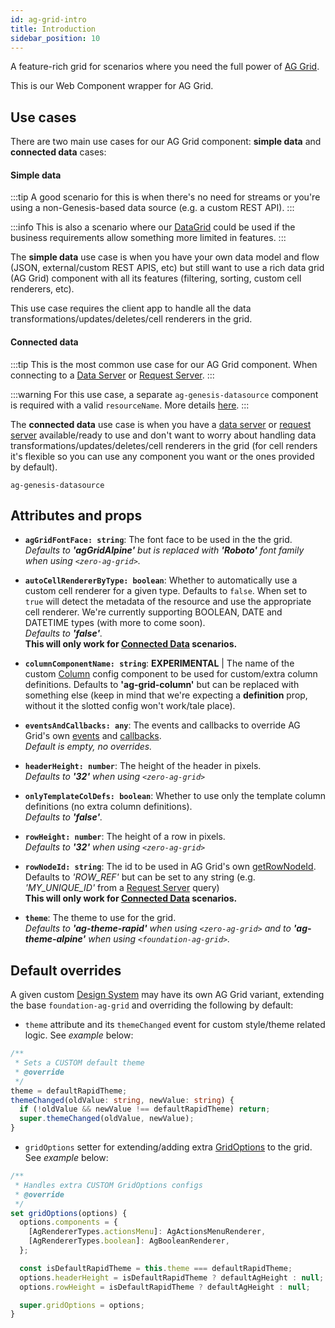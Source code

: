 ```yaml
---
id: ag-grid-intro
title: Introduction
sidebar_position: 10
---
```


A feature-rich grid for scenarios where you need the full power of [AG Grid](https://www.ag-grid.com/).

This is our Web Component wrapper for AG Grid.

## Use cases

There are two main use cases for our AG Grid component: **simple data** and **connected data** cases:

#### Simple data

:::tip 
A good scenario for this is when there's no need for streams or you're using a non-Genesis-based data source (e.g. a custom REST API).
:::

:::info
This is also a scenario where our [DataGrid](/web-ui-reference/components/grids/data-grid) could be used if the business requirements allow something more limited in features. 
:::

The **simple data** use case is when you have your own data model and flow (JSON, external/custom REST APIS, etc) but still want to use a rich data grid (AG Grid) component with all  its features (filtering, sorting, custom cell renderers, etc). 

This use case requires the client app to handle all the data transformations/updates/deletes/cell renderers in the grid.

#### Connected data

:::tip 
This is the most common use case for our AG Grid component. When connecting to a [Data Server](/platform-reference/configure-key-modules/data-servers/configure/) or [Request Server](/platform-reference/configure-key-modules/request-servers/configure/). 
:::

:::warning
For this use case, a separate `ag-genesis-datasource` component is required with a valid `resourceName`. More details [here](/web-ui-reference/components/grids/ag-grid/ag-genesis-datasource/).
:::

The **connected data** use case is when you have a [data server](/platform-reference/configure-key-modules/data-servers/configure) or [request server](/platform-reference/configure-key-modules/request-servers/configure) available/ready to use and don't want to worry about handling data transformations/updates/deletes/cell renderers in the grid (for cell renders it's flexible so you can use any component you want or the ones provided by default).

`ag-genesis-datasource`

## Attributes and props

- **`agGridFontFace: string`**: The font face to be used in the the grid. <br /> *Defaults to **'agGridAlpine'** but is replaced with **'Roboto'** font family when using `<zero-ag-grid>`.*

- **`autoCellRendererByType: boolean`**: Whether to automatically use a custom cell renderer for a given type. Defaults to `false`. When set to `true` will detect the metadata of the resource and use the appropriate cell renderer. We're currently supporting BOOLEAN, DATE and DATETIME types (with more to come soon). <br /> *Defaults to **'false'**.* <br /> **This will only work for [Connected Data](/web-ui-reference/components/grids/ag-grid/ag-grid-connected/) scenarios.** 

- **`columnComponentName: string`**: **EXPERIMENTAL** | The name of the custom [Column](/web-ui-reference/components/grids/ag-grid/ag-genesis-column/) config component to be used for custom/extra column definitions. Defaults to **'ag-grid-column'** but can be replaced with something else (keep in mind that we're expecting a **definition** prop, without it the slotted config won't work/tale place).

- **`eventsAndCallbacks: any`**: The events and callbacks to override AG Grid's own [events](https://www.ag-grid.com/javascript-data-grid/grid-events/) and [callbacks](https://www.ag-grid.com/javascript-data-grid/grid-callbacks/). <br /> *Default is empty, no overrides.*

- **`headerHeight: number`**: The height of the header in pixels. <br /> *Defaults to **'32'** when using `<zero-ag-grid>`*

- **`onlyTemplateColDefs: boolean`**: Whether to use only the template column definitions (no extra column definitions). <br /> *Defaults to **'false'**.*

- **`rowHeight: number`**: The height of a row in pixels. <br /> *Defaults to **'32'** when using `<zero-ag-grid>`*

- **`rowNodeId: string`**: The id to be used in AG Grid's own [getRowNodeId](https://www.ag-grid.com/javascript-data-grid/accessing-data/#accessing-rownode-by-id/). <br /> Defaults to *'ROW_REF'* but can be set to any string (e.g. *'MY_UNIQUE_ID'*  from a [Request Server](/platform-reference/configure-key-modules/request-servers/configure/) query) <br /> **This will only work for [Connected Data](/web-ui-reference/components/grids/ag-grid/ag-grid-connected/) scenarios.** 

- **`theme`**: The theme to use for the grid. <br /> *Defaults to **'ag-theme-rapid'** when using `<zero-ag-grid>` and to **'ag-theme-alpine'** when using `<foundation-ag-grid>`.*

## Default overrides

A given custom [Design System](/web-ui-reference/design-systems/intro/) may have its own AG Grid variant, extending the base `foundation-ag-grid` and overriding the following by default:

- `theme` attribute and its `themeChanged` event for custom style/theme related logic. See *example* below:

```ts {5,6}
/**
 * Sets a CUSTOM default theme
 * @override
 */
theme = defaultRapidTheme;
themeChanged(oldValue: string, newValue: string) {
  if (!oldValue && newValue !== defaultRapidTheme) return;
  super.themeChanged(oldValue, newValue);
}
```
- `gridOptions` setter for extending/adding extra [GridOptions](https://www.ag-grid.com/javascript-data-grid/grid-interface/#grid-options/) to the grid. See *example* below:

```ts {5}
/**
 * Handles extra CUSTOM GridOptions configs
 * @override
 */
set gridOptions(options) {
  options.components = {
    [AgRendererTypes.actionsMenu]: AgActionsMenuRenderer,
    [AgRendererTypes.boolean]: AgBooleanRenderer,
  };

  const isDefaultRapidTheme = this.theme === defaultRapidTheme;
  options.headerHeight = isDefaultRapidTheme ? defaultAgHeight : null;
  options.rowHeight = isDefaultRapidTheme ? defaultAgHeight : null;

  super.gridOptions = options;
}
```

